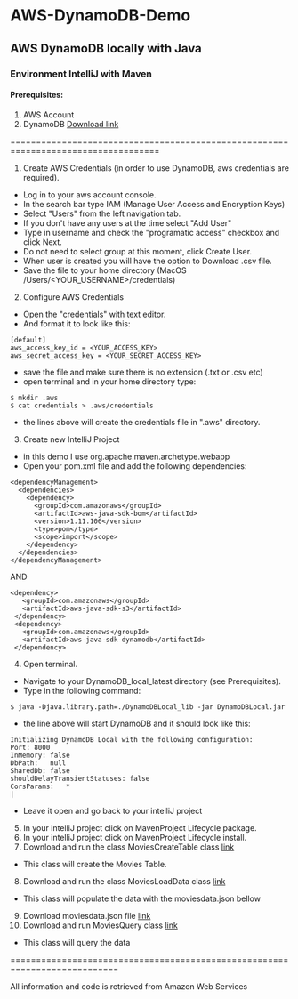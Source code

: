 # AWS-DynamoDB-Demo

## AWS DynamoDB locally with Java
### Environment IntelliJ with Maven

#### Prerequisites:
1. AWS Account
2. DynamoDB [Download link](http://docs.aws.amazon.com/amazondynamodb/latest/developerguide/DynamoDBLocal.html)


===================================================================================



1. Create AWS Credentials (in order to use DynamoDB, aws credentials are required).
  - Log in to your aws account console.
  - In the search bar type IAM (Manage User Access and Encryption Keys)
  - Select "Users" from the left navigation tab.
  - If you don't have any users at the time select "Add User"
  - Type in username and check the "programatic access" checkbox and click Next.
  - Do not need to select group at this moment, click Create User.
  - When user is created you will have the option to Download .csv file. 
  - Save the file to your home directory (MacOS /Users/<YOUR_USERNAME>/credentials)

2. Configure AWS Credentials 
  - Open the "credentials" with text editor.
  - And format it to look like this: 
```
[default]
aws_access_key_id = <YOUR_ACCESS_KEY>
aws_secret_access_key = <YOUR_SECRET_ACCESS_KEY>
```
  - save the file and make sure there is no extension (.txt or .csv etc)
  - open terminal and in your home directory type:
  ```
  $ mkdir .aws
  $ cat credentials > .aws/credentials
  ```
  
  - the lines above will create the credentials file in ".aws" directory.

3. Create new IntelliJ Project
  - in this demo I use org.apache.maven.archetype.webapp
  - Open your pom.xml file and add the following dependencies:
  ```
  <dependencyManagement>
    <dependencies>
      <dependency>
        <groupId>com.amazonaws</groupId>
        <artifactId>aws-java-sdk-bom</artifactId>
        <version>1.11.106</version>
        <type>pom</type>
        <scope>import</scope>
      </dependency>
    </dependencies>
  </dependencyManagement>
  ```
  
  AND
  
  ```
  <dependency>
     <groupId>com.amazonaws</groupId>
     <artifactId>aws-java-sdk-s3</artifactId>
   </dependency>
   <dependency>
     <groupId>com.amazonaws</groupId>
     <artifactId>aws-java-sdk-dynamodb</artifactId>
   </dependency>
   ```
4. Open terminal.
  - Navigate to your DynamoDB_local_latest directory (see Prerequisites).
  - Type in the following command: 
  ```
  $ java -Djava.library.path=./DynamoDBLocal_lib -jar DynamoDBLocal.jar
  ```
  - the line above will start DynamoDB and it should look like this:
  ```
  Initializing DynamoDB Local with the following configuration:
  Port:	8000
  InMemory:	false
  DbPath:	null
  SharedDb:	false
  shouldDelayTransientStatuses:	false
  CorsParams:	*
  |
  ```
  - Leave it open and go back to your intelliJ project

5. In your intelliJ project click on MavenProject Lifecycle package.
6. In your intelliJ project click on MavenProject Lifecycle install.
7. Download and run the class MoviesCreateTable class [link](src/main/java/edu/MoviesCreateTable.java)
  - This class will create the Movies Table.

8. Download and run the class MoviesLoadData class [link](src/main/java/edu/MoviesLoadData.java)
  - This class will populate the data with the moviesdata.json bellow
9. Download moviesdata.json file [link](src/main/resources/moviesdata.json)
10. Download and run MoviesQuery class [link](src/main/java/edu/MoviesQuery.java)
  - This class will query the data
  
===========================================================================

All information and code is retrieved from Amazon Web Services
  
  
  


